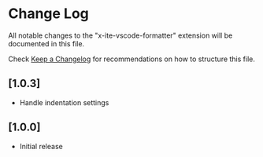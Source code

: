 # Change Log

All notable changes to the "x-ite-vscode-formatter" extension will be documented in this file.

Check [Keep a Changelog](http://keepachangelog.com/) for recommendations on how to structure this file.

## [1.0.3]

* Handle indentation settings

## [1.0.0]

* Initial release
